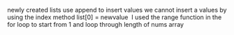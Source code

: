 newly created lists use append to insert values
we cannot insert a values by using the index method list[0] = newvalue
​
I used the range function in the for loop to start from 1 and loop through length of nums array